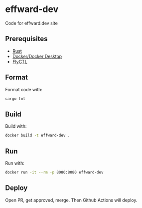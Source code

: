 # effward-dev
Code for effward.dev site

## Prerequisites
- [Rust](https://www.rust-lang.org/tools/install)
- [Docker/Docker Desktop](https://www.docker.com/products/docker-desktop/)
- [FlyCTL](https://fly.io/docs/hands-on/install-flyctl/)

## Format
Format code with:
```bash
cargo fmt
```

## Build
Build with:
```bash
docker build -t effward-dev .
```

## Run
Run with:
```bash
docker run -it --rm -p 8080:8080 effward-dev
```

## Deploy
Open PR, get approved, merge. Then Github Actions will deploy.
